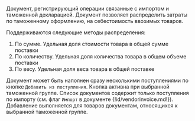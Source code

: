 ﻿Документ, регистрирующий операции связанные с импортом и таможенной декларацией. Документ позволяет распределить затраты по таможенному оформлению, на себестоимость ввозимых товаров.

Поддерживаются следующие методы распределения:

1. По сумме. Удельная доля стоимости товара в общей сумме поставки
2. По количеству. Удельная доля количества товара в общем объеме поставки
3. По весу. Удельная доля веса товара в общей поставке

Документ может быть наполнен сразу несколькими поступлениями по кнопке `Добавить из поступления`. Кнопка активна при выбранной таможенной группе. Список документов содержит только поступления по импорту (см. флаг `Импорт` в документе {!id/vendorinvoice.md!}). Добавление выполняется для товаров документам, относящихся к выбранной таможенной группе.